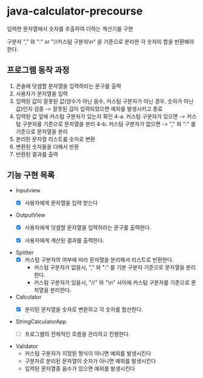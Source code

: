 # java-calculator-precourse

입력한 문자열에서 숫자를 추출하여 더하는 계산기를 구현

구분자 "," 와 ":" or "//커스텀 구분자\n" 을 기준으로 분리한 각 숫자의 합을 반환해야 한다.

## 프로그램 동작 과정
1. 콘솔에 덧셈할 문자열을 입력하라는 문구를 출력
2. 사용자가 문자열을 입력
3. 입력된 값이 잘못된 값(양수가 아닌 음수, 커스텀 구분자가 아닌 경우, 숫자가 아닌 값)인지 검증
   -> 잘못된 갑이 입력되었으면 예외를 발생시키고 종료
4. 입력된 값 앞에 커스텀 구분자가 있는지 확인
   4-a. 커스텀 구분자가 있으면 -> 커스텀 구분자를 기준으로 문자열을 분리
   4-b. 커스텀 구분자가 없으면 -> "," 와 ":" 를 기준으로 문자열을 분리
5. 분리된 문자열 리스트를 숫자로 변환
6. 변환된 숫자들을 더해서 반환
7. 반환된 결과를 출력

## 기능 구현 목록
- Inputview
  - [X] 사용자에게 문자열을 입력 받는다


- OutputView
  - [x] 사용자에게 덧셈할 문자열을 입력하라는 문구를 출력한다.
  - [x] 사용자에게 계산된 결과를 출력한다.


- Splitter
  - [x] 커스텀 구분자의 여부에 따라 문자열을 분리해서 리스트로 반환한다.
    - 커스텀 구분자가 없을시, "," 와 ":" 를 기본 구분자 기준으로 문자열을 분리한다.
    - 커스텀 구분자가 있을시, "//" 와 "\n" 사이에 커스텀 구분자를 기준으로 문자열을 분리한다.


- Calculator
   - [x] 분리된 문자열을 숫자로 변환하고 각 숫자를 합산한다.


- StringCalculatorApp
    - [ ] 프로그램의 전체적인 흐름을 관리하고 진행한다.


- Validator
   - 커스텀 구분자가 지정된 형식이 아니면 예외를 발생시킨다
   - 구분자로 분리된 문자열이 숫자가 아니면 예외를 발생시킨다
   - 입력된 문자열중 음수가 있으면 예외를 발생시킨다

